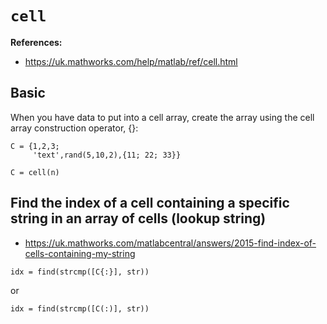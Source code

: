 # `cell`

**References:**
- https://uk.mathworks.com/help/matlab/ref/cell.html

## Basic

When you have data to put into a cell array, create the array using the cell
array construction operator, {}:

~~~~
C = {1,2,3;
     'text',rand(5,10,2),{11; 22; 33}}
~~~~

~~~~
C = cell(n)
~~~~




## Find the index of a cell containing a specific string in an array of cells (lookup string)

- https://uk.mathworks.com/matlabcentral/answers/2015-find-index-of-cells-containing-my-string

~~~~
idx = find(strcmp([C{:}], str))
~~~~

or

~~~~
idx = find(strcmp([C(:)], str))
~~~~
